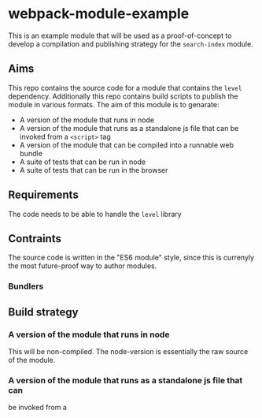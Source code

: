 # webpack-module-example

This is an example module that will be used as a proof-of-concept to
develop a compilation and publishing strategy for the `search-index`
module.

## Aims

This repo contains the source code for a module that contains the
`level` dependency. Additionally this repo contains build scripts to
publish the module in various formats. The aim of this module is to
genarate:

 * A version of the module that runs in node
 * A version of the module that runs as a standalone js file that can
   be invoked from a `<script>` tag
 * A version of the module that can be compiled into a runnable web
   bundle
 * A suite of tests that can be run in node
 * A suite of tests that can be run in the browser

## Requirements

The code needs to be able to handle the `level` library

## Contraints

The source code is written in the "ES6 module" style, since this is
currenyly the most future-proof way to author modules.

### Bundlers


## Build strategy

### A version of the module that runs in node

This will be non-compiled. The node-version is essentially the raw
source of the module.

### A version of the module that runs as a standalone js file that can
be invoked from a <script> tag

This is compiled from the source code using webpack

### A version of the module that can be compiled into a runnable web bundle

This is compiled from the source code using webpack

### A suite of tests that can be run in node



### A suite of tests that can be run in the browser
